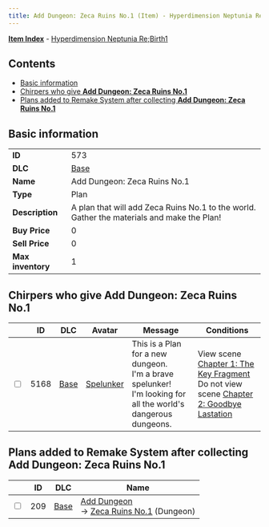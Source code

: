```yaml
---
title: Add Dungeon: Zeca Ruins No.1 (Item) - Hyperdimension Neptunia Re;Birth1
---
```


[**Item Index**](/neptunia/rb1/item/index.html) - [Hyperdimension Neptunia Re;Birth1](/neptunia/rb1)

## Contents

- [Basic information](#basic-information)
- [Chirpers who give **Add Dungeon: Zeca Ruins No.1**](#chirpers-who-give-add-dungeon-zeca-ruins-no1)
- [Plans added to Remake System after collecting **Add Dungeon: Zeca Ruins No.1**](#plans-added-to-remake-system-after-collecting-add-dungeon-zeca-ruins-no1)

## Basic information

|   |   |
| -- | -- |
| **ID** | 573 |
| **DLC** | [Base](/neptunia/rb1/dlc/1-base.html) |
| **Name** | Add Dungeon: Zeca Ruins No.1 |
| **Type** | Plan |
| **Description** | A plan that will add Zeca Ruins No.1 to the world. Gather the materials and make the Plan! |
| **Buy Price** | 0 |
| **Sell Price** | 0 |
| **Max inventory** | 1 |


## Chirpers who give **Add Dungeon: Zeca Ruins No.1**

|    | ID | DLC | Avatar | Message | Conditions |
| -- | -- | --- | ------ | ------- | ---------- |
| <input type="checkbox" id="rb1-chirper-event-1-5168" class="trackbox" /> | 5168 | [Base](/neptunia/rb1/dlc/1-base.html) | [Spelunker](/neptunia/rb1/undefined/1-244-spelunker.html) | This is a Plan for a new dungeon.<br />I'm a brave spelunker!<br />I'm looking for all the world's dangerous dungeons. | View scene [Chapter 1: The Key Fragment](/neptunia/rb1/scene/1-117-chapter-1-the-key-fragment.html)<br />Do not view scene [Chapter 2: Goodbye Lastation](/neptunia/rb1/scene/1-233-chapter-2-goodbye-lastation.html) |


## Plans added to Remake System after collecting **Add Dungeon: Zeca Ruins No.1**

|    | ID | DLC | Name |
| -- | -- | --- | ---- |
| <input type="checkbox" id="rb1-remake-1-209" class="trackbox" /> | 209 | [Base](/neptunia/rb1/dlc/1-base.html) | [Add Dungeon](/neptunia/rb1/remake/1-209-add-dungeon.html)<br /> → [Zeca Ruins No.1](/neptunia/rb1/dungeon/1-101-zeca-ruins-no-1.html) (Dungeon) |
